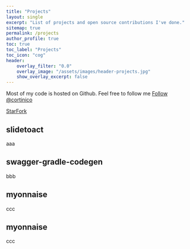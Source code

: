 ```yaml
---
title: "Projects"
layout: single
excerpt: "List of projects and open source contributions I've done."
sitemap: true
permalink: /projects
author_profile: true
toc: true
toc_label: "Projects"
toc_icon: "cog"
header:
    overlay_filter: "0.0"
    overlay_image: "/assets/images/header-projects.jpg"
    show_overlay_excerpt: false
---
```


Most of my code is hosted on Github. Feel free to follow me 
<a class="github-button" href="https://github.com/cortinico" data-size="large" data-show-count="true" aria-label="Follow @cortinico on GitHub">Follow @cortinico</a>

<a class="github-button" href="https://github.com/cortinico/slidetoact" data-icon="octicon-star" data-size="large" data-show-count="true" aria-label="Star cortinico/slidetoact on GitHub">Star</a><a class="github-button" href="https://github.com/cortinico/slidetoact/fork" data-icon="octicon-repo-forked" data-size="large" data-show-count="true" aria-label="Fork cortinico/slidetoact on GitHub">Fork</a>

## slidetoact

aaa

## swagger-gradle-codegen

bbb

## myonnaise

ccc

## myonnaise

ccc


<script async defer src="https://buttons.github.io/buttons.js"></script>
